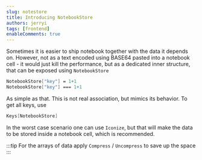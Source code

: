 ```yaml
---
slug: notestore
title: Introducing NotebookStore
authors: jerryi
tags: [frontend]
enableComments: true
---
```


Sometimes it is easier to ship notebook together with the data it depends on. However, not as a text encoded using BASE64 pasted into a notebook cell - it would just kill the performance, but as a dedicated inner structure, that can be exposed using `NotebookStore`

```mathematica
NotebookStore["key"] = 1+1
NotebookStore["key"] === 1+1
```

As simple as that. This is not real association, but mimics its behavior. To get all keys, use 
```mathematica
Keys[NotebookStore]
```

In the worst case scenario one can use `Iconize`, but that will make the data to be stored inside a notebook cell, which is recommended.

:::tip
For the arrays of data apply `Compress` / `Uncompress` to save up the space
:::
